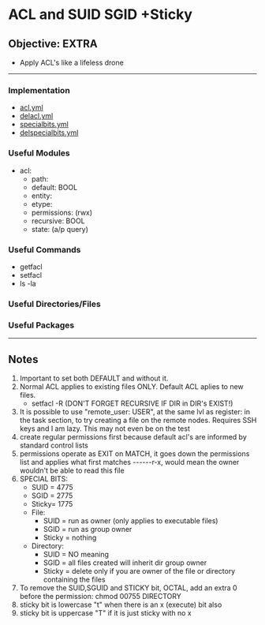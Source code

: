 # ACL and SUID SGID +Sticky

## Objective: EXTRA
* Apply ACL's like a lifeless drone
---
### Implementation
* [acl.yml](acl.yml)
* [delacl.yml](delacl.yml)
* [specialbits.yml](specialbits.yml)
* [delspecialbits.yml](delspecialbits.yml)

### Useful Modules
* acl:
	* path:
	* default: BOOL
	* entity:
	* etype:
	* permissions: (rwx)
	* recursive: BOOL
	* state: (a/p query)

### Useful Commands
* getfacl
* setfacl
* ls -la

### Useful Directories/Files

### Useful Packages

---

## Notes
1. Important to set both DEFAULT and without it. 
2. Normal ACL applies to existing files ONLY. Default ACL aplies to new files. 
	*  setfacl -R (DON'T FORGET RECURSIVE IF DIR in DIR's EXIST!)
3. It is possible to use "remote_user: USER", at the same lvl as register: in the task section, to try creating a file on the remote nodes. Requires SSH keys and I am lazy. This may not even be on the test
4. create regular permissions first because default acl's are informed by standard control lists
5. permissions operate as EXIT on MATCH, it goes down the permissions list and applies what first matches ------r-x, would mean the owner wouldn't be able to read this file
6. SPECIAL BITS:
	* SUID = 4775
	* SGID = 2775
	* Sticky= 1775
	* File:
		* SUID = run as owner (only applies to executable files)
		* SGID = run as group owner 
		* Sticky = nothing
	* Directory:
		* SUID = NO meaning
		* SGID = all files created will inherit dir group owner
		* Sticky = delete only if you are owner of the file or directory containing the files
7. To remove the SUID,SGUID and STICKY bit, OCTAL, add an extra 0 before the permission: chmod 00755 DIRECTORY
8. sticky bit is lowercase "t" when there is an x (execute) bit also
9. sticky bit is uppercase "T" if it is just sticky with no x
